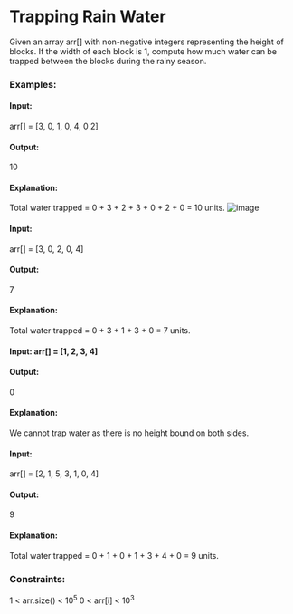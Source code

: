 # Trapping Rain Water
Given an array arr[] with non-negative integers representing the height of blocks. If the width of each block is 1, compute how much water can be trapped between the blocks during the rainy season. 

### Examples:
#### Input:
arr[] = [3, 0, 1, 0, 4, 0 2]
#### Output: 
10
#### Explanation: 
Total water trapped = 0 + 3 + 2 + 3 + 0 + 2 + 0 = 10 units.
![image](https://github.com/user-attachments/assets/a4edd4c4-8a00-49e0-9547-bafe28b996cc)

#### Input:
arr[] = [3, 0, 2, 0, 4]
#### Output:
7
#### Explanation: 
Total water trapped = 0 + 3 + 1 + 3 + 0 = 7 units.

#### Input: arr[] = [1, 2, 3, 4]
#### Output:
0
#### Explanation:
We cannot trap water as there is no height bound on both sides.

#### Input: 
arr[] = [2, 1, 5, 3, 1, 0, 4]
#### Output: 
9
#### Explanation: 
Total water trapped = 0 + 1 + 0 + 1 + 3 + 4 + 0 = 9 units.

### Constraints:
1 < arr.size() < $`10^5`$
0 < arr[i] < $`10^3`$

